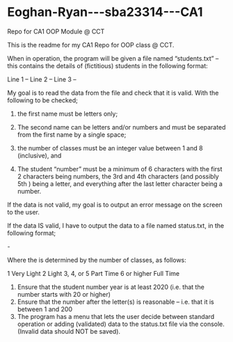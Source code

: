# Eoghan-Ryan---sba23314---CA1

Repo for CA1 OOP Module @ CCT

This is the readme for my CA1 Repo for OOP class @ CCT.

When in operation, the program will be given a file named “students.txt” – this contains the details of (fictitious) students in the following format:

Line 1 – <First Name> <Second Name>
Line 2 – <Number of classes>
Line 3 – <Student number>

My goal is to read the data from the file and check that it is valid. With the following to be checked;

1. the first name must be letters only;

2. The second name can be letters and/or numbers and must be separated from the first name by a single space;

3. the number of classes must be an integer value between 1 and 8 (inclusive), and

4. The student “number” must be a minimum of 6 characters with the first 2 characters being numbers, the 3rd and 4th characters (and possibly 5th ) being a letter, and everything after the last letter character being a number.

If the data is not valid, my goal is to output an error message on the screen to the user.

If the data IS valid, I have to output the data to a file named status.txt, in the following format;

<Student number> - <Second Name>
<Workload>

Where the <Workload> is determined by the number of classes, as follows:

1 Very Light
2 Light
3, 4, or 5 Part Time
6 or higher Full Time

1. Ensure that the student number year is at least 2020 (i.e. that the number starts with 20 or higher)
2. Ensure that the number after the letter(s) is reasonable – i.e. that it is between 1 and 200
3. The program has a menu that lets the user decide between standard operation or adding (validated) data to the status.txt file via the console. (Invalid data should NOT be saved).
